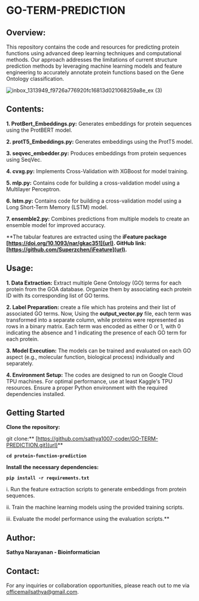 # GO-TERM-PREDICTION

## ****Overview:****
This repository contains the code and resources for predicting protein functions using advanced deep learning techniques and computational methods. Our approach addresses the limitations of current structure prediction methods by leveraging machine learning models and feature engineering to accurately annotate protein functions based on the Gene Ontology classification.

![inbox_1313949_f9726a776920fc16813d021068259a8e_ex (3)](https://github.com/user-attachments/assets/fc1857e9-06aa-40dc-9557-2dea3144a74f)


## ****Contents:****

**1. ProtBert_Embeddings.py:** Generates embeddings for protein sequences using the ProtBERT model.

**2. protT5_Embeddings.py:** Generates embeddings using the ProtT5 model.

**3. seqvec_embedder.py:** Produces embeddings from protein sequences using SeqVec.

**4. cvxg.py:** Implements Cross-Validation with XGBoost for model training.

**5. mlp.py:** Contains code for building a cross-validation model using a Multilayer Perceptron.

**6. lstm.py:** Contains code for building a cross-validation model using a Long Short-Term Memory (LSTM) model.

**7. ensemble2.py:** Combines predictions from multiple models to create an ensemble model for improved accuracy.


 **The tabular features are extracted using the **iFeature package [https://doi.org/10.1093/nar/gkac351](url). GitHub link: [https://github.com/Superzchen/iFeature](url).**



## ****Usage:****

**1. Data Extraction:** Extract multiple Gene Ontology (GO) terms for each protein from the GOA database. Organize them by associating each protein ID with its corresponding list of GO terms.

**2. Label Preparation:** create a file which has proteins and their list of associated GO terms. Now, Using the **output_vector.py** file, each term was transformed into a separate column, while proteins were represented as rows in a binary matrix. Each term was encoded as either 0 or 1, with 0 indicating the absence and 1 indicating the presence of each GO term for each protein. 

**3. Model Execution:** The models can be trained and evaluated on each GO aspect (e.g., molecular function, biological process) individually and separately.

**4. Environment Setup:** The codes are designed to run on Google Cloud TPU machines. For optimal performance, use at least Kaggle's TPU resources. Ensure a proper Python environment with the required dependencies installed.



## ****Getting Started****

**Clone the repository:**

git clone:** [https://github.com/sathya1007-coder/GO-TERM-PREDICTION.git](url)**

**`cd protein-function-prediction`**

**Install the necessary dependencies:**

**`pip install -r requirements.txt`**

i. Run the feature extraction scripts to generate embeddings from protein sequences.

ii. Train the machine learning models using the provided training scripts.

iii. Evaluate the model performance using the evaluation scripts.**


## Author:

**Sathya Narayanan - Bioinformatician**

## **Contact:**

For any inquiries or collaboration opportunities, please reach out to me via[ officemailsathya@gmail.com](url).
